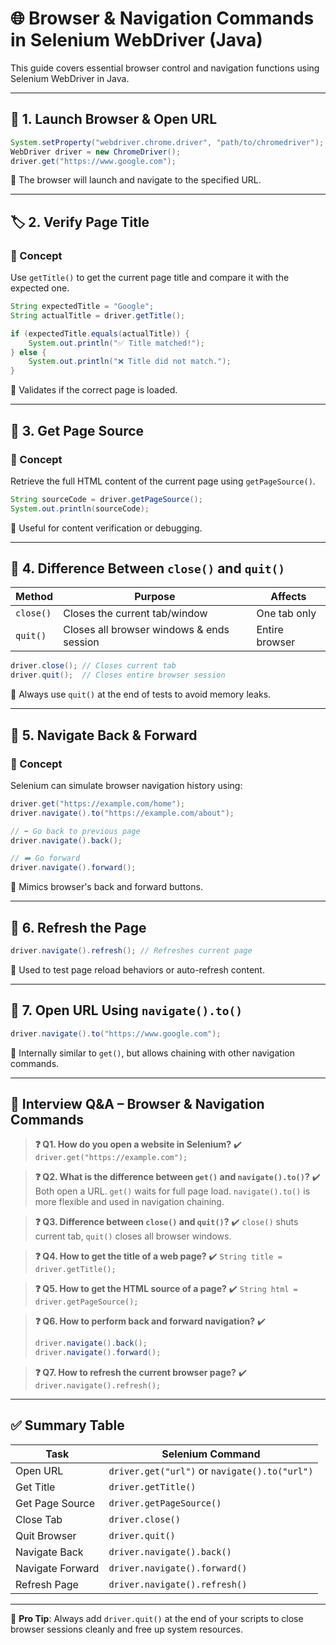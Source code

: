 # 🌐 Browser & Navigation Commands in Selenium WebDriver (Java)

This guide covers essential browser control and navigation functions using Selenium WebDriver in Java.

---

## 🚀 1. Launch Browser & Open URL

```java
System.setProperty("webdriver.chrome.driver", "path/to/chromedriver");
WebDriver driver = new ChromeDriver();
driver.get("https://www.google.com");
```

📝 The browser will launch and navigate to the specified URL.

---

## 🏷️ 2. Verify Page Title

### 🧠 Concept

Use `getTitle()` to get the current page title and compare it with the expected one.

```java
String expectedTitle = "Google";
String actualTitle = driver.getTitle();

if (expectedTitle.equals(actualTitle)) {
    System.out.println("✅ Title matched!");
} else {
    System.out.println("❌ Title did not match.");
}
```

📝 Validates if the correct page is loaded.

---

## 📄 3. Get Page Source

### 🧠 Concept

Retrieve the full HTML content of the current page using `getPageSource()`.

```java
String sourceCode = driver.getPageSource();
System.out.println(sourceCode);
```

📝 Useful for content verification or debugging.

---

## 🛑 4. Difference Between `close()` and `quit()`

| Method    | Purpose                                   | Affects        |
| --------- | ----------------------------------------- | -------------- |
| `close()` | Closes the current tab/window             | One tab only   |
| `quit()`  | Closes all browser windows & ends session | Entire browser |

```java
driver.close(); // Closes current tab
driver.quit();  // Closes entire browser session
```

📝 Always use `quit()` at the end of tests to avoid memory leaks.

---

## 🔀 5. Navigate Back & Forward

### 🧠 Concept

Selenium can simulate browser navigation history using:

```java
driver.get("https://example.com/home");
driver.navigate().to("https://example.com/about");

// ⬅️ Go back to previous page
driver.navigate().back();

// ➡️ Go forward
driver.navigate().forward();
```

📝 Mimics browser's back and forward buttons.

---

## 🔁 6. Refresh the Page

```java
driver.navigate().refresh(); // Refreshes current page
```

📝 Used to test page reload behaviors or auto-refresh content.

---

## 🔗 7. Open URL Using `navigate().to()`

```java
driver.navigate().to("https://www.google.com");
```

📝 Internally similar to `get()`, but allows chaining with other navigation commands.

---

## 🎤 Interview Q\&A – Browser & Navigation Commands

> **❓ Q1. How do you open a website in Selenium?**
> ✔️ `driver.get("https://example.com");`

> **❓ Q2. What is the difference between `get()` and `navigate().to()`?**
> ✔️ Both open a URL. `get()` waits for full page load. `navigate().to()` is more flexible and used in navigation chaining.

> **❓ Q3. Difference between `close()` and `quit()`?**
> ✔️ `close()` shuts current tab, `quit()` closes all browser windows.

> **❓ Q4. How to get the title of a web page?**
> ✔️ `String title = driver.getTitle();`

> **❓ Q5. How to get the HTML source of a page?**
> ✔️ `String html = driver.getPageSource();`

> **❓ Q6. How to perform back and forward navigation?**
> ✔️
>
> ```java
> driver.navigate().back();  
> driver.navigate().forward();
> ```

> **❓ Q7. How to refresh the current browser page?**
> ✔️ `driver.navigate().refresh();`

---

## ✅ Summary Table

| Task             | Selenium Command                              |
| ---------------- | --------------------------------------------- |
| Open URL         | `driver.get("url")` or `navigate().to("url")` |
| Get Title        | `driver.getTitle()`                           |
| Get Page Source  | `driver.getPageSource()`                      |
| Close Tab        | `driver.close()`                              |
| Quit Browser     | `driver.quit()`                               |
| Navigate Back    | `driver.navigate().back()`                    |
| Navigate Forward | `driver.navigate().forward()`                 |
| Refresh Page     | `driver.navigate().refresh()`                 |

---

📘 **Pro Tip**: Always add `driver.quit()` at the end of your scripts to close browser sessions cleanly and free up system resources.
